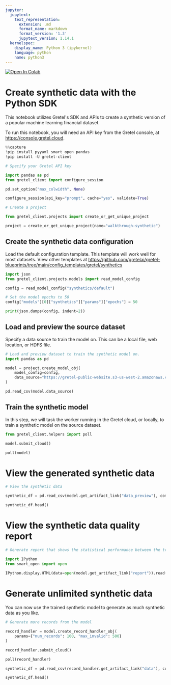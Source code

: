 ```yaml
---
jupyter:
  jupytext:
    text_representation:
      extension: .md
      format_name: markdown
      format_version: '1.3'
      jupytext_version: 1.14.1
  kernelspec:
    display_name: Python 3 (ipykernel)
    language: python
    name: python3
---
```


<!-- #region colab_type="text" id="view-in-github" -->
<a href="https://colab.research.google.com/github/gretelai/gretel-blueprints/blob/main/docs/notebooks/synthetic_data_walkthrough.ipynb" target="_parent"><img src="https://colab.research.google.com/assets/colab-badge.svg" alt="Open In Colab"/></a>

<!-- #endregion -->

<!-- #region id="UTRxpSlaczHY" -->
# Create synthetic data with the Python SDK

This notebook utilizes Gretel's SDK and APIs to create a synthetic version of a popular machine learning financial dataset.

To run this notebook, you will need an API key from the Gretel console, at https://console.gretel.cloud.

<!-- #endregion -->

```python id="VEM6kjRsczHd"
%%capture
!pip install pyyaml smart_open pandas
!pip install -U gretel-client
```

```python colab={"base_uri": "https://localhost:8080/"} id="ZQ-TmAdwczHd" outputId="03aa9c40-01f8-4711-a80b-52322721ee4c"
# Specify your Gretel API key

import pandas as pd
from gretel_client import configure_session

pd.set_option("max_colwidth", None)

configure_session(api_key="prompt", cache="yes", validate=True)

```

```python id="fmHDICI1oPS5"
# Create a project

from gretel_client.projects import create_or_get_unique_project

project = create_or_get_unique_project(name="walkthrough-synthetic")

```

<!-- #region id="4PD5B0U06ALs" -->
## Create the synthetic data configuration

Load the default configuration template. This template will work well for most datasets. View other templates at https://github.com/gretelai/gretel-blueprints/tree/main/config_templates/gretel/synthetics

<!-- #endregion -->

```python colab={"base_uri": "https://localhost:8080/"} id="uIu3hkzoCzGz" outputId="94c32679-4a9c-4af3-95d2-1fbda2e617ed"
import json
from gretel_client.projects.models import read_model_config

config = read_model_config("synthetics/default")

# Set the model epochs to 50
config["models"][0]["synthetics"]["params"]["epochs"] = 50

print(json.dumps(config, indent=2))

```

<!-- #region id="s9LTh7GO6VIu" -->
## Load and preview the source dataset

Specify a data source to train the model on. This can be a local file, web location, or HDFS file.

<!-- #endregion -->

```python colab={"base_uri": "https://localhost:8080/", "height": 571} id="YMg9nX6SczHe" outputId="18d0a1f8-07cd-4811-a385-9c159a58b26a"
# Load and preview dataset to train the synthetic model on.
import pandas as pd

model = project.create_model_obj(
    model_config=config,
    data_source="https://gretel-public-website.s3-us-west-2.amazonaws.com/datasets/USAdultIncome5k.csv",
)

pd.read_csv(model.data_source)

```

<!-- #region id="WxnH8th-65Dh" -->
## Train the synthetic model

In this step, we will task the worker running in the Gretel cloud, or locally, to train a synthetic model on the source dataset.

<!-- #endregion -->

```python colab={"base_uri": "https://localhost:8080/"} id="O4-E_F0qczHe" outputId="6b82092d-ded1-43f0-f1ac-115dd8992956"
from gretel_client.helpers import poll

model.submit_cloud()

poll(model)

```

<!-- #region id="2bgWKArX7QGf" -->
# View the generated synthetic data

<!-- #endregion -->

```python colab={"base_uri": "https://localhost:8080/", "height": 538} id="sPM-gaU6czHf" outputId="e29e9b29-06f2-40a3-de4d-5f9e6d41b621"
# View the synthetic data

synthetic_df = pd.read_csv(model.get_artifact_link("data_preview"), compression="gzip")

synthetic_df.head()

```

<!-- #region id="69XYfU9k7fq4" -->
# View the synthetic data quality report

<!-- #endregion -->

```python colab={"base_uri": "https://localhost:8080/", "height": 1000} id="zX8qsizqczHg" jupyter={"outputs_hidden": true} outputId="2daf44a8-13f5-4e2c-cccc-b26a5a59d461" tags=[]
# Generate report that shows the statistical performance between the training and synthetic data

import IPython
from smart_open import open

IPython.display.HTML(data=open(model.get_artifact_link("report")).read(), metadata=dict(isolated=True))

```

<!-- #region id="6IkWOnVQ7oo1" -->
# Generate unlimited synthetic data

You can now use the trained synthetic model to generate as much synthetic data as you like.

<!-- #endregion -->

```python colab={"base_uri": "https://localhost:8080/"} id="X0bI0OpI6W3Y" outputId="7faf358b-e3af-4e3f-8368-aeb940d19c42"
# Generate more records from the model

record_handler = model.create_record_handler_obj(
    params={"num_records": 100, "max_invalid": 500}
)

record_handler.submit_cloud()

poll(record_handler)

```

```python colab={"base_uri": "https://localhost:8080/", "height": 554} id="uUIErjQ7CzGy" outputId="4d1518e2-ee5f-4f00-cab5-81c75b54e9ca"
synthetic_df = pd.read_csv(record_handler.get_artifact_link("data"), compression="gzip")

synthetic_df.head()

```
